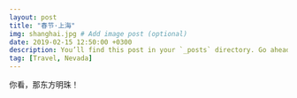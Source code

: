 ```yaml
---
layout: post
title: "春节·上海"
img: shanghai.jpg # Add image post (optional)
date: 2019-02-15 12:50:00 +0300
description: You’ll find this post in your `_posts` directory. Go ahead and edit it and re-build the site to see your changes. # Add post description (optional)
tag: [Travel, Nevada]
---
```

你看，那东方明珠！